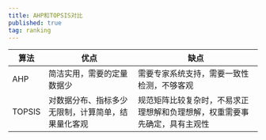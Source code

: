 ```yaml
---
title: AHP和TOPSIS对比
published: true
tag: ranking
---
```


算法 | 优点 |  缺点
-|-|-
AHP|简洁实用，需要的定量数据少|需要专家系统支持，需要一致性检测，不够客观
TOPSIS|对数据分布、指标多少无限制，计算简单，结果量化客观|规范矩阵比较复杂时，不易求正理想解和负理想解，权重需要事先确定，具有主观性
